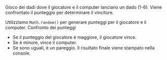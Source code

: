 Gioco dei dadi dove il giocatore e il computer lanciano un dado (1-6). Viene confrontato il punteggio per determinare il vincitore.

Utilizziamo `Math.random()` per generare punteggi per il giocatore e il computer.
Confronto dei punteggi
   - Se il punteggio del giocatore è maggiore, il giocatore vince.
   - Se è minore, vince il computer.
   - Se sono uguali, è un pareggio.
Il risultato finale viene stampato nella console.
